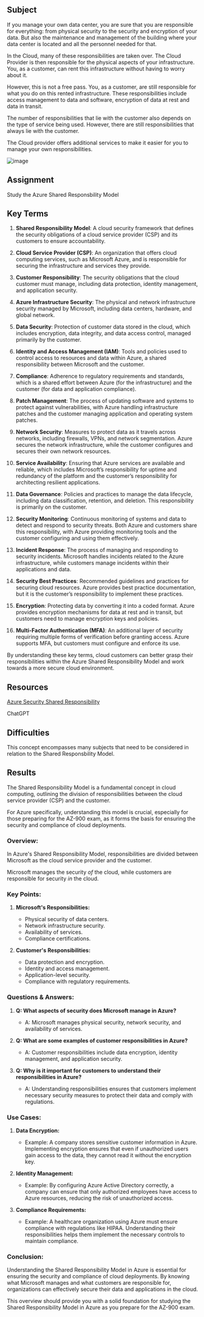 ## Subject

If you manage your own data center, you are sure that you are responsible for everything: from physical security to the security and encryption of your data. But also the maintenance and management of the building where your data center is located and all the personnel needed for that.

In the Cloud, many of these responsibilities are taken over. The Cloud Provider is then responsible for the physical aspects of your infrastructure. You, as a customer, can rent this infrastructure without having to worry about it.

However, this is not a free pass. You, as a customer, are still responsible for what you do on this rented infrastructure. These responsibilities include access management to data and software, encryption of data at rest and data in transit.

The number of responsibilities that lie with the customer also depends on the type of service being used. However, there are still responsibilities that always lie with the customer.

The Cloud provider offers additional services to make it easier for you to manage your own responsibilities.

![image](https://github.com/techgrounds/cloud-assignments-E28MS/assets/151161141/7c38817d-93bc-4cb2-b486-6c54e92c2bb8)


## Assignment

Study the Azure Shared Responsbility Model

##  Key Terms

1. **Shared Responsibility Model**: A cloud security framework that defines the security obligations of a cloud service provider (CSP) and its customers to ensure accountability.

2. **Cloud Service Provider (CSP)**: An organization that offers cloud computing services, such as Microsoft Azure, and is responsible for securing the infrastructure and services they provide.

3. **Customer Responsibility**: The security obligations that the cloud customer must manage, including data protection, identity management, and application security.

4. **Azure Infrastructure Security**: The physical and network infrastructure security managed by Microsoft, including data centers, hardware, and global network.

5. **Data Security**: Protection of customer data stored in the cloud, which includes encryption, data integrity, and data access control, managed primarily by the customer.

6. **Identity and Access Management (IAM)**: Tools and policies used to control access to resources and data within Azure, a shared responsibility between Microsoft and the customer.

7. **Compliance**: Adherence to regulatory requirements and standards, which is a shared effort between Azure (for the infrastructure) and the customer (for data and application compliance).

8. **Patch Management**: The process of updating software and systems to protect against vulnerabilities, with Azure handling infrastructure patches and the customer managing application and operating system patches.

9. **Network Security**: Measures to protect data as it travels across networks, including firewalls, VPNs, and network segmentation. Azure secures the network infrastructure, while the customer configures and secures their own network resources.

10. **Service Availability**: Ensuring that Azure services are available and reliable, which includes Microsoft’s responsibility for uptime and redundancy of the platform and the customer’s responsibility for architecting resilient applications.

11. **Data Governance**: Policies and practices to manage the data lifecycle, including data classification, retention, and deletion. This responsibility is primarily on the customer.

12. **Security Monitoring**: Continuous monitoring of systems and data to detect and respond to security threats. Both Azure and customers share this responsibility, with Azure providing monitoring tools and the customer configuring and using them effectively.

13. **Incident Response**: The process of managing and responding to security incidents. Microsoft handles incidents related to the Azure infrastructure, while customers manage incidents within their applications and data.

14. **Security Best Practices**: Recommended guidelines and practices for securing cloud resources. Azure provides best practice documentation, but it is the customer’s responsibility to implement these practices.

15. **Encryption**: Protecting data by converting it into a coded format. Azure provides encryption mechanisms for data at rest and in transit, but customers need to manage encryption keys and policies.

16. **Multi-Factor Authentication (MFA)**: An additional layer of security requiring multiple forms of verification before granting access. Azure supports MFA, but customers must configure and enforce its use.

By understanding these key terms, cloud customers can better grasp their responsibilities within the Azure Shared Responsibility Model and work towards a more secure cloud environment.


##  Resources

[Azure Security Shared Responsibility](https://learn.microsoft.com/en-us/azure/security/fundamentals/shared-responsibility)

ChatGPT

##  Difficulties

This concept encompasses many subjects that need to be considered in relation to the Shared Responsbility Model.

##  Results

The Shared Responsibility Model is a fundamental concept in cloud computing, outlining the division of responsibilities between the cloud service provider (CSP) and the customer. 

For Azure specifically, understanding this model is crucial, especially for those preparing for the AZ-900 exam, as it forms the basis for ensuring the security and compliance of cloud deployments.

### Overview:

In Azure's Shared Responsibility Model, responsibilities are divided between Microsoft as the cloud service provider and the customer. 

Microsoft manages the security *of* the cloud, while customers are responsible for security *in* the cloud.

### Key Points:

1. **Microsoft's Responsibilities:**
   - Physical security of data centers.
   - Network infrastructure security.
   - Availability of services.
   - Compliance certifications.

2. **Customer's Responsibilities:**
   - Data protection and encryption.
   - Identity and access management.
   - Application-level security.
   - Compliance with regulatory requirements.

### Questions & Answers:

1. **Q: What aspects of security does Microsoft manage in Azure?**
   - A: Microsoft manages physical security, network security, and availability of services.

2. **Q: What are some examples of customer responsibilities in Azure?**
   - A: Customer responsibilities include data encryption, identity management, and application security.

3. **Q: Why is it important for customers to understand their responsibilities in Azure?**
   - A: Understanding responsibilities ensures that customers implement necessary security measures to protect their data and comply with regulations.

### Use Cases:

1. **Data Encryption:**
   - Example: A company stores sensitive customer information in Azure. Implementing encryption ensures that even if unauthorized users gain access to the data, they cannot read it without the encryption key.

2. **Identity Management:**
   - Example: By configuring Azure Active Directory correctly, a company can ensure that only authorized employees have access to Azure resources, reducing the risk of unauthorized access.

3. **Compliance Requirements:**
   - Example: A healthcare organization using Azure must ensure compliance with regulations like HIPAA. Understanding their responsibilities helps them implement the necessary controls to maintain compliance.

### Conclusion:

Understanding the Shared Responsibility Model in Azure is essential for ensuring the security and compliance of cloud deployments. By knowing what Microsoft manages and what customers are responsible for, organizations can effectively secure their data and applications in the cloud.

This overview should provide you with a solid foundation for studying the Shared Responsibility Model in Azure as you prepare for the AZ-900 exam.
